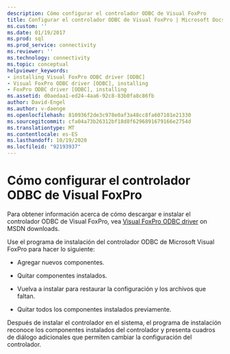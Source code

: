 ```yaml
---
description: Cómo configurar el controlador ODBC de Visual FoxPro
title: Configurar el controlador ODBC de Visual FoxPro | Microsoft Docs
ms.custom: ''
ms.date: 01/19/2017
ms.prod: sql
ms.prod_service: connectivity
ms.reviewer: ''
ms.technology: connectivity
ms.topic: conceptual
helpviewer_keywords:
- installing Visual FoxPro ODBC driver [ODBC]
- Visual FoxPro ODBC driver [ODBC], installing
- FoxPro ODBC driver [ODBC], installing
ms.assetid: d0aedaa1-ed24-4aa6-92c8-83b0fa8c86fb
author: David-Engel
ms.author: v-daenge
ms.openlocfilehash: 810936f2de3c978e0af3a48cc8fa607101e21330
ms.sourcegitcommit: cfa04a73b26312bf18d8f6296891679166e2754d
ms.translationtype: MT
ms.contentlocale: es-ES
ms.lasthandoff: 10/19/2020
ms.locfileid: "92193937"
---
```

# <a name="setting-up-the-visual-foxpro-odbc-driver"></a>Cómo configurar el controlador ODBC de Visual FoxPro
Para obtener información acerca de cómo descargar e instalar el controlador ODBC de Visual FoxPro, vea [Visual FoxPro ODBC driver](/previous-versions/visualstudio/foxpro/mt490121(v=msdn.10)) on MSDN downloads.  
  
 Use el programa de instalación del controlador ODBC de Microsoft Visual FoxPro para hacer lo siguiente:  
  
-   Agregar nuevos componentes.  
  
-   Quitar componentes instalados.  
  
-   Vuelva a instalar para restaurar la configuración y los archivos que faltan.  
  
-   Quitar todos los componentes instalados previamente.  
  
 Después de instalar el controlador en el sistema, el programa de instalación reconoce los componentes instalados del controlador y presenta cuadros de diálogo adicionales que permiten cambiar la configuración del controlador.
